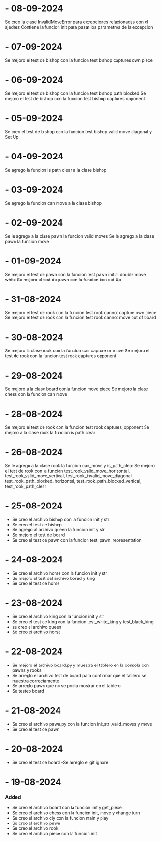 # - 08-09-2024
Se creo la clase InvalidMoveError para excepciones relacionadas con el ajedrez
Contiene la funcion init para pasar los parametros de la excepcion
# - 07-09-2024
Se mejoro el test de bishop con la funcion test bishop captures own piece
# - 06-09-2024
Se mejoro el test de bishop con la funcion test bishop path blocked
Se mejoro el test de bishop con la funcion test bishop captures opponent
# - 05-09-2024
Se creo el test de bishop con la funcion test bishop valid move diagonal y Set Up
# - 04-09-2024
Se agrego la funcion is path clear a la clase bishop
# - 03-09-2024
Se agrego la funcion can move a la clase bishop
# - 02-09-2024
Se le agrego a la clase pawn la funcion valid moves
Se le agrego a la clase pawn la funcion move
# - 01-09-2024
Se mejoro el test de pawn con la funcion test pawn initial double move white
Se mejoro el test de pawn con la funcion test set Up

# - 31-08-2024
Se mejoro el test de rook con la funcion test rook cannot capture own piece
Se mejoro el test de rook con la funcion test rook cannot move out of board
# - 30-08-2024
Se mejoro la clase rook con la funcion can capture or move
Se mejoro el test de rook con la funcion test rook captures opponent
# - 29-08-2024
Se mejoro a la clase board conla funcion move piece
Se mejoro la clase chess con la funcion can move 
# - 28-08-2024
Se mejoro el test de rook con la funcion test rook captures_opponent
Se mejoro a la clase rook la funcion is path clear
# - 26-08-2024
Se le agrego a la clase rook la funcion can_move y is_path_clear
Se mejoro el test de rook con la funcion test_rook_valid_move_horizontal, test_rook_valid_move_vertical, test_rook_invalid_move_diagonal, test_rook_path_blocked_horizontal, test_rook_path_blocked_vertical, test_rook_path_clear
# - 25-08-2024
- Se creo el archivo bishop con la funcion init y str
- Se creo el test de bishop
- Se agrego al archivo queen la funcion init y str
- Se mejoro el test de board
- Se creo el test de pawn con la funcion test_pawn_representation

# - 24-08-2024
- Se creo el archivo horse con la funcion init y str
- Se mejoro el test del archivo borad y king
- Se creo el test de horse
# - 23-08-2024
- Se creo el archivo king con la funcion init y str
- Se creo el test de king con la funcion test_white_king y test_black_king
- se creo el archivo queen
- Se creo el archivo horse
# - 22-08-2024
- Se mejoro el archivo board.py y muestra el tablero en la consola con pawns y rooks
- Se arreglo el archivo test de board para confirmar que el tablero se muestra correctamente
- Se arreglo pawn que no se podia mostrar en el tablero
- Se testeo board 
# - 21-08-2024
- Se creo el archivo pawn.py con la funcion init,str ,valid_moves y move
- Se creo el test de pawn
# - 20-08-2024
- Se creo el test de board
-Se arreglo el git ignore 
# - 19-08-2024

### Added
- Se creo el archivo board con la funcion init y get_piece
- Se creo el archivo chess con la funcion init, move y change turn
- Se creo el archivo cly con la funcion main y play
- Se creo el archivo pawn 
- Se creo el archivo rook 
- Se creo el archivo piece con la funcion init 

